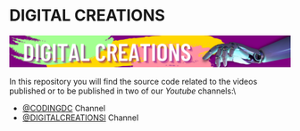 # DIGITAL CREATIONS
![](images/DIGITAL.png?raw=true)

In this repository you will find the source code related to the videos published or to be published in two of our *Youtube* channels:\

- [@CODINGDC](https://www.youtube.com/channel/UCyouN2On4khB5is1RcrR8Hw) Channel
- [@DIGITALCREATIONSl](https://www.youtube.com/channel/UCaVlIJeyapwQpjOoFMZJZZg) Channel

